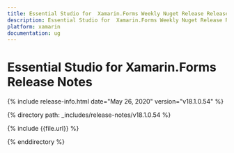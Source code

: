 ```yaml
---
title: Essential Studio for  Xamarin.Forms Weekly Nuget Release Release Notes  
description: Essential Studio for  Xamarin.Forms Weekly Nuget Release Release Notes  
platform: xamarin
documentation: ug
---
```


# Essential Studio for  Xamarin.Forms  Release Notes  

{% include release-info.html date="May 26, 2020"  version="v18.1.0.54" %} 


{% directory path: _includes/release-notes/v18.1.0.54 %}

{% include {{file.url}} %}

{% enddirectory %}